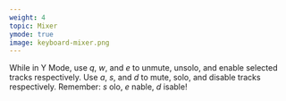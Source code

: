 ```yaml
---
weight: 4
topic: Mixer
ymode: true
image: keyboard-mixer.png
---
```

While in Y Mode, use _q_, _w_, and _e_ to unmute, unsolo, and enable selected tracks respectively. Use _a_, _s_, and _d_ to mute, solo, and disable tracks respectively. Remember: _s_ olo, _e_ nable, _d_ isable!